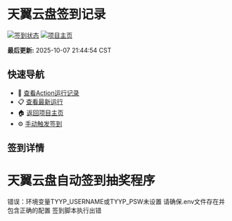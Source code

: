 # 天翼云盘签到记录

[![签到状态](https://github.com/lifc52/189pan/actions/workflows/main.yml/badge.svg)](https://github.com/lifc52/189pan/actions/workflows/main.yml) [![项目主页](https://img.shields.io/badge/GitHub-项目主页-blue?logo=github)](https://github.com/lifc52/189pan)

**最后更新:** 2025-10-07 21:44:54 CST

## 快速导航

- 🔄 [查看Action运行记录](https://github.com/lifc52/189pan/actions)
- 📋 [查看最新运行](https://github.com/lifc52/189pan/actions/runs/18314752419)
- 🏠 [返回项目主页](https://github.com/lifc52/189pan)
- ⚙️ [手动触发签到](https://github.com/lifc52/189pan/actions/workflows/main.yml)

## 签到详情

# 天翼云盘自动签到抽奖程序

错误：环境变量TYYP_USERNAME或TYYP_PSW未设置
请确保.env文件存在并包含正确的配置
签到脚本执行出错
